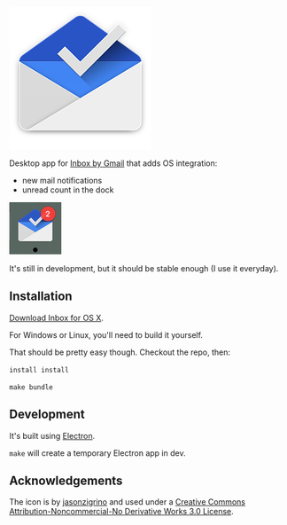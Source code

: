 ![icon](https://raw.githubusercontent.com/sndrs/Inbox/master/app/icon.png)

Desktop app for [Inbox by Gmail](https://inbox.google.com) that adds OS integration:

- new mail notifications
- unread count in the dock

![badge example](https://raw.githubusercontent.com/sndrs/Inbox/master/badge-example.png)

It's still in development, but it should be stable enough (I use it everyday).

## Installation

<a href="https://github.com/sndrs/Inbox/releases/latest">Download Inbox for OS X</a>.

For Windows or Linux, you'll need to build it yourself.

That should be pretty easy though. Checkout the repo, then:

`install install`

`make bundle`

## Development

It's built using [Electron](http://electron.atom.io).

`make` will create a temporary Electron app in dev.

## Acknowledgements

The icon is by [jasonzigrino](http://jasonzigrino.deviantart.com/art/Google-Inbox-For-OS-X-515254018) and used under a [Creative Commons Attribution-Noncommercial-No Derivative Works 3.0 License](http://creativecommons.org/licenses/by-nc-nd/3.0/).

